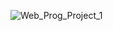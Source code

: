 ![Web_Prog_Project_1](https://user-images.githubusercontent.com/64111694/194644511-a5d8b013-cb6d-434f-a570-368824965536.png)
